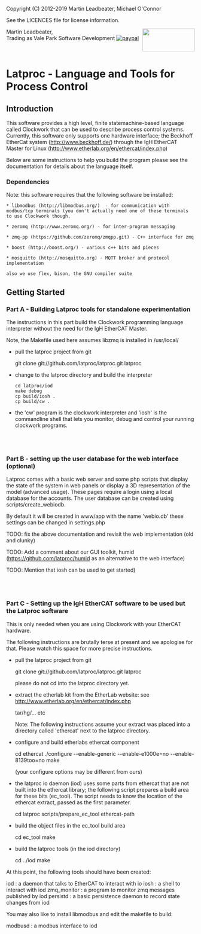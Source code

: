 Copyright (C) 2012-2019 Martin Leadbeater, Michael O'Connor

See the LICENCES file for license information.

<img align="right" width="140" height="61" src="http://www.valeparksoftwaredevelopment.com.au/img/vpsd-logo.png">

Martin Leadbeater,  
Trading as Vale Park Software Development
[![paypal](https://www.paypalobjects.com/en_AU/i/btn/btn_donate_SM.gif)](https://www.paypal.com/cgi-bin/webscr?cmd=_s-xclick&hosted_button_id=BPB7XTK7UH6LA&source=url)

<br/>
  
# Latproc - Language and Tools for Process Control

## Introduction

This software provides a high level, finite statemachine-based language 
called Clockwork that can be used to describe process control systems. 
Currently, this software only supports one hardware interface; the Beckhoff EtherCat
system (http://www.beckhoff.de/) through the IgH EtherCAT Master for Linux
(http://www.etherlab.org/en/ethercat/index.php)

Below are some instructions to help you build the program please
see the documentation for details about the language itself.

### Dependencies

   Note: this software requires that the following software be installed:

	* libmodbus (http://libmodbus.org/)  - for communication with modbus/tcp terminals (you don't actually need one of these terminals to use Clockwork though.

	* zeromq (http://www.zeromq.org/) - for inter-program messaging
	
	* zmq-pp (https://github.com/zeromq/zmqpp.git) - C++ interface for zmq

	* boost (http://boost.org/) - various c++ bits and pieces

	* mosquitto (http://mosquitto.org) - MQTT broker and protocol implementation
	
	also we use flex, bison, the GNU compiler suite

## Getting Started

### Part A - Building Latproc tools for standalone experimentation

The instructions in this part build the Clockwork programming language interpreter
without the need for the IgH EtherCAT Master.

Note, the Makefile used here assumes libzmq is installed in /usr/local/

* pull the latproc project from git

  git clone git://github.com/latproc/latproc.git latproc

* change to the latproc directory and build the interpreter

  ```
  cd latproc/iod
  make debug
  cp build/iosh .
  cp build/cw .

 * the 'cw' program is the clockwork interpreter and 'iosh' is the commandline shell that lets you monitor, debug and control your running clockwork programs.

<br/>
<br/>

  
### Part B - setting up the user database for the web interface (optional)

Latproc comes with a basic web server and some php scripts that display the state of the system in web panels or display a 3D representation of the model (advanced usage). These pages require a login using a local database for the accounts. The user database can be created using scripts/create_webiodb.

   By default it will be created in www/app with the name 'webio.db' these
     settings can be changed in settings.php

  TODO: fix the above documentation and revisit the web implementation (old and clunky)
  
  TODO: Add a comment about our GUI toolkit, humid (https://github.com/latproc/humid as an alternative to the web interface)
  
  TODO: Mention that iosh can be used to get started)

<br/>
<br/>

### Part C - Setting up the IgH EtherCAT software to be used but the Latproc software

This is only needed when you are using Clockwork with your EtherCAT hardware. 

The following instructions are brutally terse at present and we apologise
for that. Please watch this space for more precise instructions.

* pull the latproc project from git

  git clone git://github.com/latproc/latproc.git latproc

  please do not cd into the latproc directory yet.

* extract the etherlab kit from the EtherLab website:
    see http://www.etherlab.org/en/ethercat/index.php

  tar/hg/... etc

  Note: The following instructions assume your extract was placed into 
        a directory called 'ethercat' next to the latproc directory.
  
* configure and build etherlabs ethercat component

  cd ethercat
  ./configure --enable-generic --enable-e1000e=no --enable-8139too=no
  make

  (your configure options may be different from ours)

* the latproc io daemon (iod) uses some parts from ethercat that are 
  not built into the ethercat library; the following script prepares
  a build area for these bits (ec_tool). The script needs to know
  the location of the ethercat extract, passed as the first parameter. 

  cd latproc
  scripts/prepare_ec_tool ethercat-path

* build the object files in the ec_tool build area

  cd ec_tool
  make
  
* build the latproc tools (in the iod directory)

  cd ../iod
  make
  
At this point, the following tools should have been created:

  iod  : a daemon that talks to EtherCAT to interact with io
  iosh : a shell to interact with iod
  zmq_monitor : a program to monitor zmq messages published by iod
  persistd : a basic persistence daemon to record state changes from iod

You may also like to install libmodbus and edit the makefile to build:

  modbusd : a modbus interface to iod

